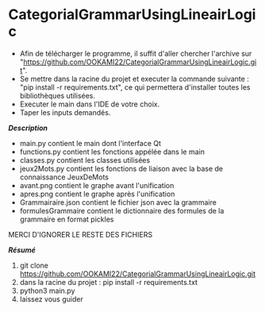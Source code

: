 # CategorialGrammarUsingLineairLogic

- Afin de télécharger le programme, il suffit d'aller chercher l'archive sur "https://github.com/OOKAMI22/CategorialGrammarUsingLineairLogic.git".
- Se mettre dans la racine du projet et executer la commande suivante : "pip install -r requirements.txt", ce qui permettera d'installer toutes les bibliothèques utilisées.
- Executer le main dans l'IDE de votre choix.
- Taper les inputs demandés.

***Description***
- main.py contient le main dont l'interface Qt
- functions.py contient les fonctions appélée dans le main 
- classes.py contient les classes utilisées
- jeux2Mots.py contient les fonctions de liaison avec la base de connaissance JeuxDeMots
- avant.png contient le graphe avant l'unification
- apres.png contient le graphe après l'unification
- Grammairaire.json contient le fichier json avec la grammaire 
- formulesGrammaire contient le dictionnaire des formules de la grammaire en format pickles

MERCI D'IGNORER LE RESTE DES FICHIERS



***Résumé***

1) git clone https://github.com/OOKAMI22/CategorialGrammarUsingLineairLogic.git
2) dans la racine du projet : pip install -r requirements.txt
3)  python3 main.py
4) laissez vous guider
